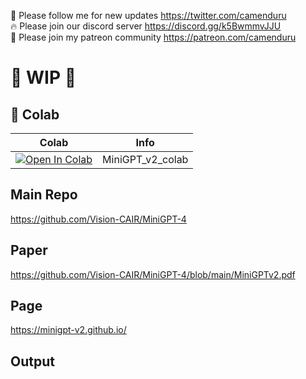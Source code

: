 🐣 Please follow me for new updates https://twitter.com/camenduru <br />
🔥 Please join our discord server https://discord.gg/k5BwmmvJJU <br />
🥳 Please join my patreon community https://patreon.com/camenduru <br />

# 🚦 WIP 🚦

## 🦒 Colab

| Colab | Info
| --- | --- |
[![Open In Colab](https://colab.research.google.com/assets/colab-badge.svg)](https://colab.research.google.com/github/camenduru/MiniGPT-v2-colab/blob/main/MiniGPT_v2_colab.ipynb) | MiniGPT_v2_colab

## Main Repo
https://github.com/Vision-CAIR/MiniGPT-4

## Paper
https://github.com/Vision-CAIR/MiniGPT-4/blob/main/MiniGPTv2.pdf

## Page
https://minigpt-v2.github.io/

## Output
